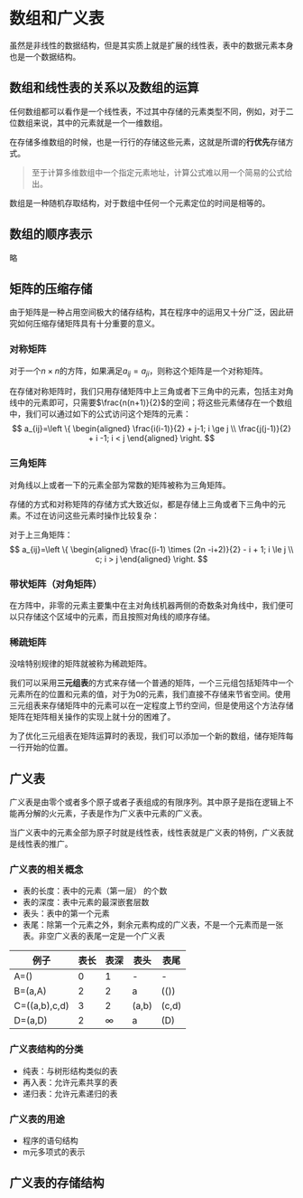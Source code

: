 # 数组和广义表

虽然是非线性的数据结构，但是其实质上就是扩展的线性表，表中的数据元素本身也是一个数据结构。

## 数组和线性表的关系以及数组的运算

任何数组都可以看作是一个线性表，不过其中存储的元素类型不同，例如，对于二位数组来说，其中的元素就是一个一维数组。

在存储多维数组的时候，也是一行行的存储这些元素，这就是所谓的**行优先**存储方式。

> 至于计算多维数组中一个指定元素地址，计算公式难以用一个简易的公式给出。

数组是一种随机存取结构，对于数组中任何一个元素定位的时间是相等的。

## 数组的顺序表示

略

## 矩阵的压缩存储

由于矩阵是一种占用空间极大的储存结构，其在程序中的运用又十分广泛，因此研究如何压缩存储矩阵具有十分重要的意义。

### 对称矩阵

对于一个$n \times n$的方阵，如果满足$a_{ij}=a_{ji}$，则称这个矩阵是一个对称矩阵。

在存储对称矩阵时，我们只用存储矩阵中上三角或者下三角中的元素，包括主对角线中的元素即可，只需要$\frac{n(n+1)}{2}$的空间；将这些元素储存在一个数组中，我们可以通过如下的公式访问这个矩阵的元素：
$$
a_{ij}=\left \{
\begin{aligned}
\frac{i(i-1)}{2} + j-1; i \ge j \\
\frac{j(j-1)}{2} + i -1; i < j
\end{aligned}
\right.
$$

### 三角矩阵

对角线以上或者一下的元素全部为常数的矩阵被称为三角矩阵。

存储的方式和对称矩阵的存储方式大致近似，都是存储上三角或者下三角中的元素。不过在访问这些元素时操作比较复杂：

对于上三角矩阵：
$$
a_{ij}=\left \{
\begin{aligned}
\frac{(i-1) \times (2n -i+2)}{2} - i + 1; i \le j \\
c; i > j
\end{aligned}
\right.
$$

### 带状矩阵（对角矩阵）

在方阵中，非零的元素主要集中在主对角线机器两侧的奇数条对角线中，我们便可以只存储这个区域中的元素，而且按照对角线的顺序存储。

### 稀疏矩阵

没啥特别规律的矩阵就被称为稀疏矩阵。

我们可以采用**三元组表**的方式来存储一个普通的矩阵，一个三元组包括矩阵中一个元素所在的位置和元素的值，对于为0的元素，我们直接不存储来节省空间。使用三元组表来存储矩阵中的元素可以在一定程度上节约空间，但是使用这个方法存储矩阵在矩阵相关操作的实现上就十分的困难了。

为了优化三元组表在矩阵运算时的表现，我们可以添加一个新的数组，储存矩阵每一行开始的位置。

## 广义表

广义表是由零个或者多个原子或者子表组成的有限序列。其中原子是指在逻辑上不能再分解的火元素，子表是作为广义表中元素的广义表。

当广义表中的元素全部为原子时就是线性表，线性表就是广义表的特例，广义表就是线性表的推广。

### 广义表的相关概念

- 表的长度：表中的元素（第一层） 的个数
- 表的深度：表中元素的最深嵌套层数
- 表头：表中的第一个元素
- 表尾：除第一个元素之外，剩余元素构成的广义表，不是一个元素而是一张表。非空广义表的表尾一定是一个广义表

| 例子          | 表长 | 表深     | 表头  | 表尾  |
| ------------- | ---- | -------- | ----- | ----- |
| A=()          | 0    | 1        | -     | -     |
| B=(a,A)       | 2    | 2        | a     | (())  |
| C=((a,b),c,d) | 3    | 2        | (a,b) | (c,d) |
| D=(a,D)       | 2    | $\infty$ | a     | (D)   |

### 广义表结构的分类

- 纯表：与树形结构类似的表
- 再入表：允许元素共享的表
- 递归表：允许元素递归的表

### 广义表的用途

- 程序的语句结构
- m元多项式的表示

## 广义表的存储结构

